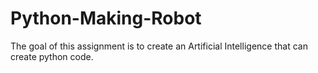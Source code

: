 # Python-Making-Robot
The goal of this assignment is to create an Artificial Intelligence that can create python code.
